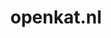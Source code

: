 ---
layout: post
title: "openkat.nl"
internal_url: "/dutchgov/openkat.nl.html"
subdomains_count: 3
all_subdomains_count: 3
urls_count: 3
ssl_rank: 0
http_rank: 58.333333333333
url_link: /data/openkat.nl/urls.txt
all_subdomains_link: /data/openkat.nl/all_subdomains.txt
subdomains_link: /data/openkat.nl/subdomains.txt
categories: dutchgov
---